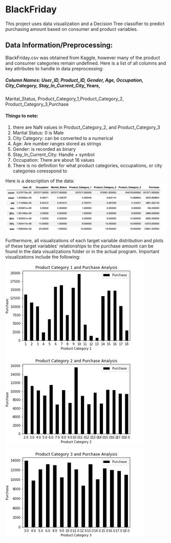 # BlackFriday
This project uses data visualization and a Decision Tree classifier to predict purchasing amount based on consumer and product variables.

## Data Information/Preprocessing: 

BlackFriday.csv was obtained from Kaggle, however many of the product and consumer categories remain undefined. Here is a list of all columns and key attributes to handle in data preprocessing: 


##### Column Names: User_ID, Product_ID, Gender, Age, Occupation, City_Category, Stay_In_Current_City_Years,
Marital_Status, Product_Category_1,Product_Category_2, Product_Category_3,Purchase

#### Things to note: 
1. there are NaN values in Product_Category_2, and Product_Category_3
2. Marital Status: 0 is Male
3. City Category: can be converted to a numerical
4. Age: Are number ranges stored as strings
5. Gender: is recorded as binary
6. Stay_In_Current_City: Handle + symbol
7. Occupation: There are about 16 values
8. There is no definition for what product categories, occupations, or city categories coresspond to

Here is a description of the data: 
![Description of Data](https://github.com/banoop/BlackFriday/blob/master/DataVisualizations/Data%20Breakdown.png)

Furthermore, all visualizations of each target variable distribution and plots of these target variables' relationships to the purchase amount can be found in the data visualizations folder or in the actual program. Important visualizations include the following:
![Product Category 1 vs. Purchase Amount](https://github.com/banoop/BlackFriday/blob/master/DataVisualizations/PC1VP.png)
![Product Category 2 vs. Purchase Amount](https://github.com/banoop/BlackFriday/blob/master/DataVisualizations/PC2VP.png)
![Product Category 3 vs. Purchase Amount](https://github.com/banoop/BlackFriday/blob/master/DataVisualizations/PC3vP.png)

